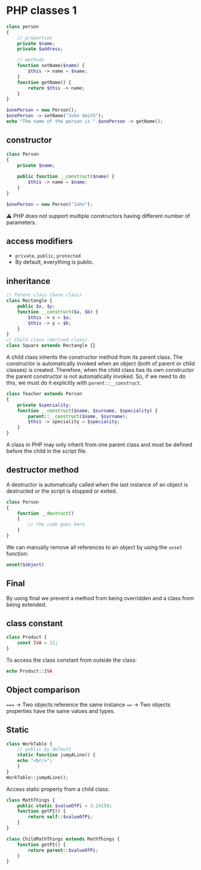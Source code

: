 # PHP classes 1

```php
class person
{
    // properties
    private $name;
    private $address;

    // methods
    function setName($name) {
        $this -> name = $name;
    }
    function getName() {
        return $this -> name;
    }
}

$onePerson = new Person();
$onePerson -> setName("John Smith");
echo "The name of the person is ".$onePerson -> getName();
```

## constructor

```php
class Person
{
    private $name;
    
    public function __construct($name) {
        $this -> name = $name;
    }
}

$onePerson = new Person("John");
```

⚠️ PHP does not support multiple constructors having different number of parameters.

## access modifiers

- `private`, `public`, `protected`
- By default, everything is public.

## inheritance

```php
// Parent class (base class)
class Rectangle {
    public $x, $y;
    function __construct($a, $b) {
        $this -> x = $a;
        $this -> y = $b;
    }
}
// Child class (derived class)
class Square extends Rectangle {}
```

A child class inherits the constructor method from its parent class. The constructor is automatically invoked when an object (both of parent or child classes) is created. Therefore, when the child class has its own constructor the parent constructor is not automatically invoked. So, if we need to do this, we must do it explicitly with `parent::__construct`.

```php
class Teacher extends Person
{
    private $speciality;
    function __construct($name, $surname, $speciality) {
        parent::__construct($name, $surname);
        $this -> speciality = $speciality;
    }
}
```

A class in PHP may only inherit from one parent class and must be defined before the child in the script file.

## destructor method

A destructor is automatically called when the last instance of an object is destructed or the script is stopped or exited.

```php
class Person
{
    function __destruct()
    {
        // the code goes here
    }
}
```

We can manually remove all references to an object by using the `unset` function:

```php
unset($object)
```

## Final

By using final we prevent a method from being overridden and a class from being extended.

## class constant

```php
class Product {
    const IVA = 21;
}
```

To access the class constant from outside the class:

```php
echo Product::IVA
```

## Object comparison

`===` -> Two objects reference the same instance
`==` -> Two objects properties have the same values and types.

## Static

```php
class WorkTable {
    // public by default
    static function jumpALine() {
    echo "<br/>";
    }
}
WorkTable::jumpALine();
```

Access static property from a child class:

```php
class MathThings {
    public static $valueOfPi = 3.14159;
    function getPI() {
        return self::$valueOfPi;
    }
}

class ChildMathThings extends MathThings {
    function getPI() {
        return parent::$valueOfPi;
    }
}
```